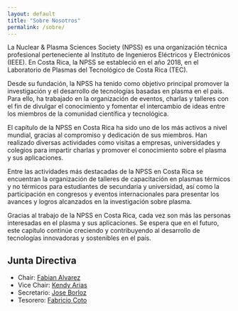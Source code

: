 ```yaml
---
layout: default
title: "Sobre Nosotros"
permalink: /sobre/
---
```

La Nuclear & Plasma Sciences Society (NPSS) es una organización técnica profesional perteneciente al Instituto de Ingenieros Eléctricos y Electrónicos (IEEE). En Costa Rica, la NPSS se estableció en el año 2018, en el Laboratorio de Plasmas del Tecnológico de Costa Rica (TEC).

Desde su fundación, la NPSS ha tenido como objetivo principal promover la investigación y el desarrollo de tecnologías basadas en plasma en el país. Para ello, ha trabajado en la organización de eventos, charlas y talleres con el fin de divulgar el conocimiento y fomentar el intercambio de ideas entre los miembros de la comunidad científica y tecnológica.

El capítulo de la NPSS en Costa Rica ha sido uno de los más activos a nivel mundial, gracias al compromiso y dedicación de sus miembros. Han realizado diversas actividades como visitas a empresas, universidades y colegios para impartir charlas y promover el conocimiento sobre el plasma y sus aplicaciones.

Entre las actividades más destacadas de la NPSS en Costa Rica se encuentran la organización de talleres de capacitación en plasmas térmicos y no térmicos para estudiantes de secundaria y universidad, así como la participación en congresos y eventos internacionales para presentar los avances y logros alcanzados en la investigación sobre plasma.

Gracias al trabajo de la NPSS en Costa Rica, cada vez son más las personas interesadas en el plasma y sus aplicaciones. Se espera que en el futuro, este capítulo continúe creciendo y contribuyendo al desarrollo de tecnologías innovadoras y sostenibles en el país.

## Junta Directiva
 - Chair: [Fabian Alvarez](mailto:fabian.alvarez@ieee.org)
 - Vice Chair: [Kendy Arias](mailto:)
 - Secretario: [Jose Borloz](mailto:)
 - Tesorero: [Fabricio Coto](mailto:)



